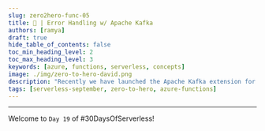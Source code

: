 ```yaml
---
slug: zero2hero-func-05
title: 🚀 | Error Handling w/ Apache Kafka
authors: [ramya]
draft: true
hide_table_of_contents: false
toc_min_heading_level: 2
toc_max_heading_level: 3
keywords: [azure, functions, serverless, concepts]
image: ./img/zero-to-hero-david.png
description: "Recently we have launched the Apache Kafka extension for Azure functions in GA with some cool new features like deserialization of Avro Generic records and Kafka headers support. Let's learn more about it." 
tags: [serverless-september, zero-to-hero, azure-functions]
---
```


<head>
  <meta name="twitter:url" 
    content="https://azure.github.io/Cloud-Native/blog/zero2hero-func-05" />
  <meta name="twitter:title" 
    content="#ZeroToHero: Error Handling with Apache Kafka extension for Azure Functions " />
  <meta name="twitter:description" 
    content="#ZeroToHero: Error Handling with Apache Kafka extension for Azure Functions " />
  <meta name="twitter:image"
    content="https://azure.github.io/Cloud-Native/img/banners/serverless-zero2hero.png" />
  <meta name="twitter:card" content="summary_large_image" />
  <meta name="twitter:creator" 
    content="@nitya" />
  <meta name="twitter:site" content="@AzureAdvocates" /> 
  <link rel="canonical" 
    href="https://techcommunity.microsoft.com/t5/apps-on-azure-blog/error-handling-with-apache-kafka-extension-for-azure-functions/ba-p/3628936" />
</head>

---


Welcome to `Day 19` of #30DaysOfServerless!
